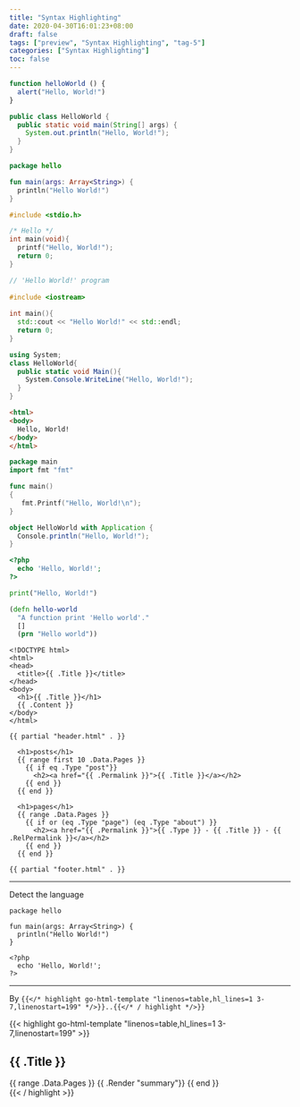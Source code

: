 ```yaml
---
title: "Syntax Highlighting"
date: 2020-04-30T16:01:23+08:00
draft: false
tags: ["preview", "Syntax Highlighting", "tag-5"]
categories: ["Syntax Highlighting"]
toc: false
---
```


```js
function helloWorld () {
  alert("Hello, World!")
}
```

<!--more-->

```java
public class HelloWorld {
  public static void main(String[] args) {
    System.out.println("Hello, World!");
  }
}
```

```kotlin
package hello

fun main(args: Array<String>) {
  println("Hello World!")
}
```

```c
#include <stdio.h>

/* Hello */
int main(void){
  printf("Hello, World!");
  return 0;
}
```

```cpp
// 'Hello World!' program 
 
#include <iostream>
 
int main(){
  std::cout << "Hello World!" << std::endl;
  return 0;
}
```

```cs
using System;
class HelloWorld{
  public static void Main(){ 
    System.Console.WriteLine("Hello, World!");
  }
}
```

```html
<html>
<body>
  Hello, World!
</body>
</html>
```

```go
package main
import fmt "fmt"

func main() 
{
   fmt.Printf("Hello, World!\n");
}
```

```scala
object HelloWorld with Application {
  Console.println("Hello, World!");
}
```

```php
<?php
  echo 'Hello, World!';
?>
```

```python
print("Hello, World!") 
```

```clojure
(defn hello-world
  "A function print 'Hello world'."
  []
  (prn "Hello world"))
```

```go-html-template
<!DOCTYPE html>
<html>
<head>
  <title>{{ .Title }}</title>
</head>
<body>
  <h1>{{ .Title }}</h1>
  {{ .Content }}
</body>
</html>
```

```go-html-template
{{ partial "header.html" . }}

  <h1>posts</h1>
  {{ range first 10 .Data.Pages }}
    {{ if eq .Type "post"}}
      <h2><a href="{{ .Permalink }}">{{ .Title }}</a></h2>
    {{ end }}
  {{ end }}

  <h1>pages</h1>
  {{ range .Data.Pages }}
    {{ if or (eq .Type "page") (eq .Type "about") }}
      <h2><a href="{{ .Permalink }}">{{ .Type }} - {{ .Title }} - {{ .RelPermalink }}</a></h2>
    {{ end }}
  {{ end }}

{{ partial "footer.html" . }}
```

---

Detect the language

```
package hello

fun main(args: Array<String>) {
  println("Hello World!")
}
```

```
<?php
  echo 'Hello, World!';
?>
```

---

By `{{</* highlight go-html-template "linenos=table,hl_lines=1 3-7,linenostart=199" */>}}..{{</* / highlight */>}}`

{{< highlight go-html-template "linenos=table,hl_lines=1 3-7,linenostart=199" >}}
<section id="main">
  <div>
   <h1 id="title">{{ .Title }}</h1>
    {{ range .Data.Pages }}
        {{ .Render "summary"}}
    {{ end }}
  </div>
</section>
{{< / highlight >}}
